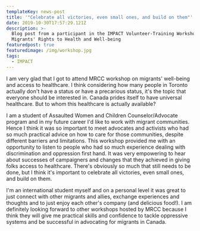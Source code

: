 ```yaml
---
templateKey: news-post
title: '"Celebrate all victories, even small ones, and build on them"'
date: 2019-10-30T17:57:29.121Z
description: >-
  Blog post from a participant in the IMPACT Volunteer-Training Workshop 2:
  Migrants' Rights to Health and Well-being
featuredpost: true
featuredimage: /img/workshop.jpg
tags:
  - IMPACT
---
```

I am very glad that I got to attend MRCC workshop on migrants' well-being and access to healthcare. I think considering how many people in Toronto actually don't have a status or have a precarious status, it's the topic that everyone should be interested in. Canada prides itself to have universal healthcare. But to whom this healthcare is actually available?

I am a student of Assaulted Women and Children Counselor/Advocate program and in my future career I'd like to work with migrant communities. Hence I think it was so important to meet advocates and activists who had so much practical advice on how to care for those communities, despite different barriers and limitations. This workshop provided me with an opportunity to listen to people who had so much experience dealing with discrimination and oppression first hand. It was very empowering to hear about successes of campaigners and changes that they achieved in giving folks access to healthcare. There's obviously so much that still needs to be done, but I think it's important to celebrate all victories, even small ones, and build on them. 

I'm an international student myself and on a personal level it was great to just connect with other migrants and allies, exchange experiences and thoughts and to just enjoy each other's company (and delicious food!). I am definitely looking forward to other workshops hosted by MRCC because I think they will give me practical skills and confidence to tackle oppressive systems and be successful in advocating for migrants in Canada.
